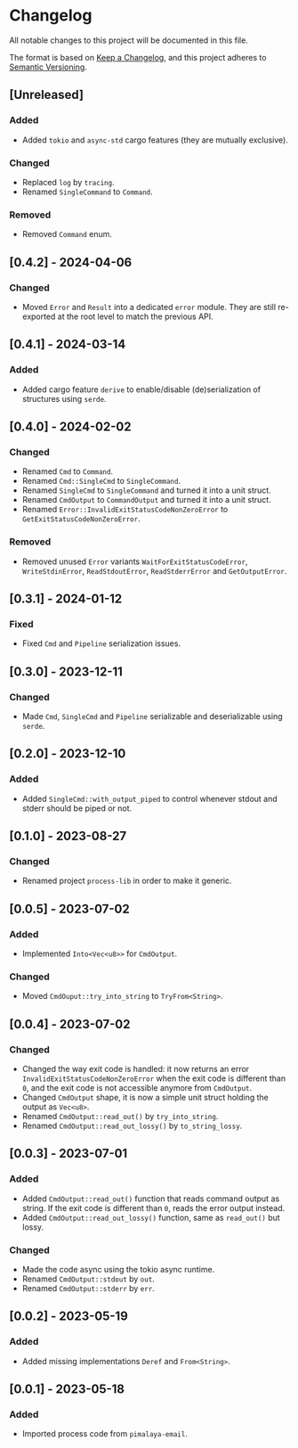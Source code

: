 # Changelog

All notable changes to this project will be documented in this file.

The format is based on [Keep a Changelog](https://keepachangelog.com/en/1.0.0/),
and this project adheres to [Semantic Versioning](https://semver.org/spec/v2.0.0.html).

## [Unreleased]

### Added

- Added `tokio` and `async-std` cargo features (they are mutually exclusive).

### Changed

- Replaced `log` by `tracing`.
- Renamed `SingleCommand` to `Command`.

### Removed

- Removed `Command` enum.

## [0.4.2] - 2024-04-06

### Changed

- Moved `Error` and `Result` into a dedicated `error` module. They are still re-exported at the root level to match the previous API.

## [0.4.1] - 2024-03-14

### Added

- Added cargo feature `derive` to enable/disable (de)serialization of structures using `serde`.

## [0.4.0] - 2024-02-02

### Changed

- Renamed `Cmd` to `Command`.
- Renamed `Cmd::SingleCmd` to `SingleCommand`.
- Renamed `SingleCmd` to `SingleCommand` and turned it into a unit struct.
- Renamed `CmdOutput` to `CommandOutput` and turned it into a unit struct.
- Renamed `Error::InvalidExitStatusCodeNonZeroError` to `GetExitStatusCodeNonZeroError`.

### Removed

- Removed unused `Error` variants `WaitForExitStatusCodeError`, `WriteStdinError`, `ReadStdoutError`, `ReadStderrError` and `GetOutputError`.

## [0.3.1] - 2024-01-12

### Fixed

- Fixed `Cmd` and `Pipeline` serialization issues.

## [0.3.0] - 2023-12-11

### Changed

- Made `Cmd`, `SingleCmd` and `Pipeline` serializable and deserializable using `serde`.

## [0.2.0] - 2023-12-10

### Added

- Added `SingleCmd::with_output_piped` to control whenever stdout and stderr should be piped or not.

## [0.1.0] - 2023-08-27

### Changed

- Renamed project `process-lib` in order to make it generic.

## [0.0.5] - 2023-07-02

### Added

- Implemented `Into<Vec<u8>>` for `CmdOutput`.

### Changed

- Moved `CmdOuput::try_into_string` to `TryFrom<String>`.

## [0.0.4] - 2023-07-02

### Changed

- Changed the way exit code is handled: it now returns an error `InvalidExitStatusCodeNonZeroError` when the exit code is different than `0`, and the exit code is not accessible anymore from `CmdOutput`.
- Changed `CmdOutput` shape, it is now a simple unit struct holding the output as `Vec<u8>`.
- Renamed `CmdOutput::read_out()` by `try_into_string`.
- Renamed `CmdOutput::read_out_lossy()` by `to_string_lossy`.

## [0.0.3] - 2023-07-01

### Added

- Added `CmdOutput::read_out()` function that reads command output as string. If the exit code is different than `0`, reads the error output instead.
- Added `CmdOutput::read_out_lossy()` function, same as `read_out()` but lossy.

### Changed

- Made the code async using the tokio async runtime.
- Renamed `CmdOutput::stdout` by `out`.
- Renamed `CmdOutput::stderr` by `err`.

## [0.0.2] - 2023-05-19

### Added

- Added missing implementations `Deref` and `From<String>`.

## [0.0.1] - 2023-05-18

### Added

- Imported process code from `pimalaya-email`.
